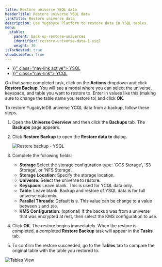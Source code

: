 ```yaml
---
title: Restore universe YSQL data
headerTitle: Restore universe YSQL data
linkTitle: Restore universe data
description: Use Yugabyte Platform to restore data in YSQL tables.
menu:
  stable:
    parent: back-up-restore-universes
    identifier: restore-universe-data-1-ysql
    weight: 30
isTocNested: true
showAsideToc: true
---
```


<ul class="nav nav-tabs-alt nav-tabs-yb">

  <li >
    <a href="{{< relref "./ysql.md" >}}" class="nav-link active">
      <i class="icon-postgres" aria-hidden="true"></i>
      YSQL
    </a>
  </li>

  <li >
    <a href="{{< relref "./ycql.md" >}}" class="nav-link">
      <i class="icon-cassandra" aria-hidden="true"></i>
      YCQL
    </a>
  </li>

</ul>

On that same completed task, click on the **Actions** dropdown and click **Restore Backup**.
You will see a modal where you can select the universe, keyspace, and table you want to restore to. Enter in
values like this (making sure to change the table name you restore to) and click **OK**.

To restore YugabyteDB universe YCQL data from a backup, follow these steps.

1. Open the **Universe Overview** and then click the **Backups** tab. The **Backups** page appears.
2. Click **Restore Backup** to open the **Restore data to** dialog.

    ![Restore backup - YSQL](/images/yp/restore-universe-data-ysql.png)

3. Complete the following fields:

    - **Storage** Select the storage configuration type: `GCS Storage', 'S3 Storage', or 'NFS Storage'.
    - **Storage Location**: Specify the storage location.
    - **Universe**: Select the universe to restore.
    - **Keyspace**: Leave blank. This is used for YCQL data only.
    - **Table**: Leave blank. Backup and restore of YSQL data is for full universe data only.
    - **Parallel Threads**: Default is `8`. This value can be change to a value between `1` and `100`.
    - **KMS Configuration**: (optional) If the backup was from a universe that was encrypted at rest, then select the KMS     configuration to use.

4. Click **OK**. The restore begins immediately. When the restore is completed, a completed **Restore Backup** task will appear in the **Tasks** tab.
5. To confirm the restore succeeded, go to the **Tables** tab to compare the original table with the table you
restored to.

![Tables View](/images/yp/tables-view.png)